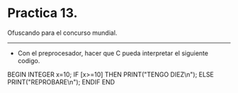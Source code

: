 Practica 13.
============
Ofuscando para el concurso mundial.
_________________________________
+ Con el preprocesador, hacer que C pueda interpretar el siguiente codigo.

BEGIN
INTEGER x=10;
IF [x>=10]
THEN
	PRINT("TENGO DIEZ\n");
ELSE
	PRINT("REPROBARE\n");
ENDIF
END
